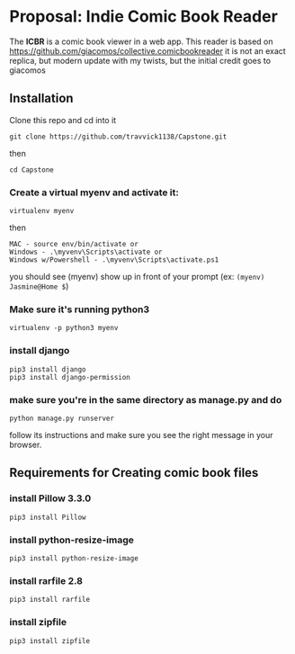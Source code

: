 # Proposal: Indie Comic Book Reader

The **ICBR** is a comic book viewer in a web app.  This reader is based on https://github.com/giacomos/collective.comicbookreader it is not an exact replica, but modern update with my twists, but the initial credit goes to giacomos

## Installation

Clone this repo and cd into it

    git clone https://github.com/travvick1138/Capstone.git

then

    cd Capstone

### Create a virtual myenv and activate it:

    virtualenv myenv

then

    MAC - source env/bin/activate or
    Windows - .\myvenv\Scripts\activate or
    Windows w/Powershell - .\myvenv\Scripts\activate.ps1

you should see (myenv) show up in front of your prompt (ex: `(myenv) Jasmine@Home $`)

### Make sure it's running python3

    virtualenv -p python3 myenv

### install django

    pip3 install django
    pip3 install django-permission

### make sure you're in the same directory as manage.py and do

    python manage.py runserver

follow its instructions and make sure you see the right message in your browser.

## Requirements for Creating comic book files

### install Pillow 3.3.0

    pip3 install Pillow

### install python-resize-image

    pip3 install python-resize-image

### install rarfile 2.8

    pip3 install rarfile

### install zipfile

    pip3 install zipfile
